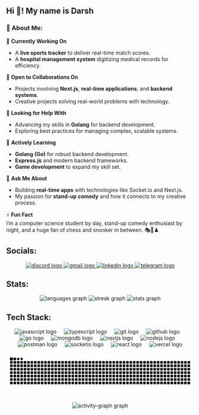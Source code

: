 ## Hi 👋! My name is Darsh

### 💫 About Me:
🔭 **Currently Working On**  
- A **live sports tracker** to deliver real-time match scores.  
- A **hospital management system** digitizing medical records for efficiency.  

👯 **Open to Collaborations On**  
- Projects involving **Next.js**, **real-time applications**, and **backend systems**.  
- Creative projects solving real-world problems with technology.  

🤝 **Looking for Help With**  
- Advancing my skills in **Golang** for backend development.  
- Exploring best practices for managing complex, scalable systems.  

🌱 **Actively Learning**  
- **Golang (Go)** for robust backend development.  
- **Express.js** and modern backend frameworks.  
- **Game development** to expand my skill set.  

💬 **Ask Me About**  
- Building **real-time apps** with technologies like Socket.io and Next.js.  
- My passion for **stand-up comedy** and how it connects to my creative process.  

⚡ **Fun Fact**  
I’m a computer science student by day, stand-up comedy enthusiast by night, and a huge fan of chess and snooker in between. 🎭🎱♟️



## Socials:
<div align="center">
  <a href="discord.com/users/darsh_nahar" target="_blank">
    <img src="https://raw.githubusercontent.com/maurodesouza/profile-readme-generator/master/src/assets/icons/social/discord/default.svg" width="47" height="35" alt="discord logo"  />
  </a>
  <a href="mailto:nahardarsh55@gmail.com" target="_blank">
    <img src="https://raw.githubusercontent.com/maurodesouza/profile-readme-generator/master/src/assets/icons/social/gmail/default.svg" width="47" height="35" alt="gmail logo"  />
  </a>
  <a href="https://www.linkedin.com/in/darsh-nahar/" target="_blank">
    <img src="https://raw.githubusercontent.com/maurodesouza/profile-readme-generator/master/src/assets/icons/social/linkedin/default.svg" width="47" height="35" alt="linkedin logo"  />
  </a>
  <a href="https://t.me/bw2074" target="_blank">
    <img src="https://raw.githubusercontent.com/maurodesouza/profile-readme-generator/master/src/assets/icons/social/telegram/default.svg" width="47" height="35" alt="telegram logo"  />
  </a>
</div>



## Stats:
<div align="center">
  <img src="https://github-readme-stats.vercel.app/api/top-langs?username=DNahar74&locale=en&hide_title=true&layout=compact&card_width=320&langs_count=5&theme=dracula&hide_border=true&order=2" height="150" alt="languages graph"  />
  <img src="https://streak-stats.demolab.com?user=DNahar74&locale=en&mode=daily&theme=dracula&hide_border=true&border_radius=5&order=3" height="150" alt="streak graph"  />
  <img src="https://github-readme-stats.vercel.app/api?username=DNahar74&hide_title=true&hide_rank=false&show_icons=true&include_all_commits=true&count_private=true&disable_animations=false&theme=dracula&locale=en&hide_border=true&order=1" height="150" alt="stats graph"  />
</div>



## Tech Stack:
<div align="center">
  <img src="https://img.shields.io/badge/JavaScript-F7DF1E?logo=javascript&logoColor=black&style=for-the-badge" height="34" alt="javascript logo"  />
  <img width="12" />
  <img src="https://img.shields.io/badge/TypeScript-3178C6?logo=typescript&logoColor=white&style=for-the-badge" height="34" alt="typescript logo"  />
  <img width="12" />
  <img src="https://img.shields.io/badge/Git-F05032?logo=git&logoColor=white&style=for-the-badge" height="34" alt="git logo"  />
  <img width="12" />
  <img src="https://img.shields.io/badge/GitHub-181717?logo=github&logoColor=white&style=for-the-badge" height="34" alt="github logo"  />
  <img width="12" />
  <img src="https://img.shields.io/badge/Go-00ADD8?logo=go&logoColor=white&style=for-the-badge" height="34" alt="go logo"  />
  <img width="12" />
  <img src="https://img.shields.io/badge/MongoDB-47A248?logo=mongodb&logoColor=white&style=for-the-badge" height="34" alt="mongodb logo"  />
  <img width="12" />
  <img src="https://img.shields.io/badge/Next.js-000000?logo=nextdotjs&logoColor=white&style=for-the-badge" height="34" alt="nextjs logo"  />
  <img width="12" />
  <img src="https://img.shields.io/badge/Node.js-339933?logo=nodedotjs&logoColor=white&style=for-the-badge" height="34" alt="nodejs logo"  />
  <img width="12" />
  <img src="https://img.shields.io/badge/Postman-FF6C37?logo=postman&logoColor=black&style=for-the-badge" height="34" alt="postman logo"  />
  <img width="12" />
  <img src="https://img.shields.io/badge/Socket.io-010101?logo=socketdotio&logoColor=white&style=for-the-badge" height="34" alt="socketio logo"  />
  <img width="12" />
  <img src="https://img.shields.io/badge/React-61DAFB?logo=react&logoColor=black&style=for-the-badge" height="34" alt="react logo"  />
  <img width="12" />
  <img src="https://img.shields.io/badge/Vercel-000000?logo=vercel&logoColor=white&style=for-the-badge" height="34" alt="vercel logo"  />
</div>



<br clear="both">

<div align="center">
  <img src="https://raw.githubusercontent.com/DNahar74/DNahar74/output/snake.svg" alt="Snake animation" />
</div>



<br clear="both">

<div align="center">
  <img src="https://github-readme-activity-graph.vercel.app/graph?username=DNahar74&radius=16&theme=react&area=true&order=5&hide_border=true&hide_title=false&custom_title=Contibution%20Graph" height="300" alt="activity-graph graph"  />
</div>
